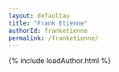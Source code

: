 ```yaml
---
layout: defaultau
title: "Frank Etienne"
authorId: franketienne
permalink: /franketienne/
---
```

{% include loadAuthor.html %}
<script>
    $(document).ready(function(){
        showAuthorBio('{{ page.authorId }}');
   });
</script>

